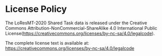 License Policy
=================================================
The LoResMT-2020 Shared Task data is released under the Creative Commons Attribution-NonCommercial-ShareAlike 4.0 International Public License(https://creativecommons.org/licenses/by-nc-sa/4.0/legalcode). 

The complete license text is available at: https://creativecommons.org/licenses/by-nc-sa/4.0/legalcode
